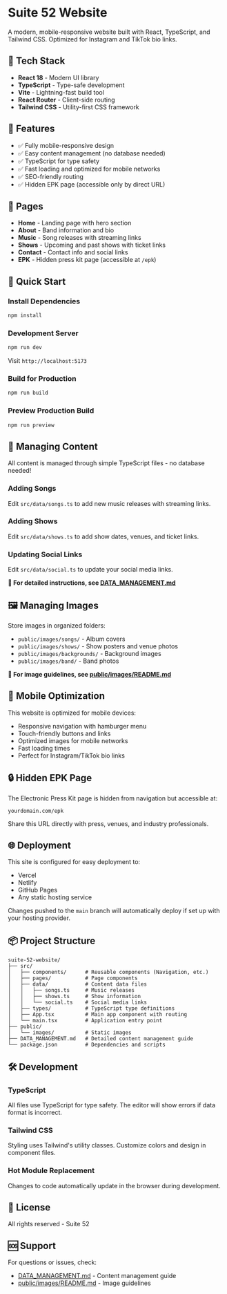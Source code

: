 # Suite 52 Website

A modern, mobile-responsive website built with React, TypeScript, and Tailwind CSS. Optimized for Instagram and TikTok bio links.

## 🚀 Tech Stack

- **React 18** - Modern UI library
- **TypeScript** - Type-safe development
- **Vite** - Lightning-fast build tool
- **React Router** - Client-side routing
- **Tailwind CSS** - Utility-first CSS framework

## 📱 Features

- ✅ Fully mobile-responsive design
- ✅ Easy content management (no database needed)
- ✅ TypeScript for type safety
- ✅ Fast loading and optimized for mobile networks
- ✅ SEO-friendly routing
- ✅ Hidden EPK page (accessible only by direct URL)

## 🎯 Pages

- **Home** - Landing page with hero section
- **About** - Band information and bio
- **Music** - Song releases with streaming links
- **Shows** - Upcoming and past shows with ticket links
- **Contact** - Contact info and social links
- **EPK** - Hidden press kit page (accessible at `/epk`)

## 🏃 Quick Start

### Install Dependencies
```bash
npm install
```

### Development Server
```bash
npm run dev
```
Visit `http://localhost:5173`

### Build for Production
```bash
npm run build
```

### Preview Production Build
```bash
npm run preview
```

## 📝 Managing Content

All content is managed through simple TypeScript files - no database needed!

### Adding Songs
Edit `src/data/songs.ts` to add new music releases with streaming links.

### Adding Shows
Edit `src/data/shows.ts` to add show dates, venues, and ticket links.

### Updating Social Links
Edit `src/data/social.ts` to update your social media links.

**📖 For detailed instructions, see [DATA_MANAGEMENT.md](./DATA_MANAGEMENT.md)**

## 🖼️ Managing Images

Store images in organized folders:
- `public/images/songs/` - Album covers
- `public/images/shows/` - Show posters and venue photos
- `public/images/backgrounds/` - Background images
- `public/images/band/` - Band photos

**📖 For image guidelines, see [public/images/README.md](./public/images/README.md)**

## 📱 Mobile Optimization

This website is optimized for mobile devices:
- Responsive navigation with hamburger menu
- Touch-friendly buttons and links
- Optimized images for mobile networks
- Fast loading times
- Perfect for Instagram/TikTok bio links

## 🔒 Hidden EPK Page

The Electronic Press Kit page is hidden from navigation but accessible at:
```
yourdomain.com/epk
```

Share this URL directly with press, venues, and industry professionals.

## 🌐 Deployment

This site is configured for easy deployment to:
- Vercel
- Netlify
- GitHub Pages
- Any static hosting service

Changes pushed to the `main` branch will automatically deploy if set up with your hosting provider.

## 📦 Project Structure

```
suite-52-website/
├── src/
│   ├── components/      # Reusable components (Navigation, etc.)
│   ├── pages/           # Page components
│   ├── data/            # Content data files
│   │   ├── songs.ts     # Music releases
│   │   ├── shows.ts     # Show information
│   │   └── social.ts    # Social media links
│   ├── types/           # TypeScript type definitions
│   ├── App.tsx          # Main app component with routing
│   └── main.tsx         # Application entry point
├── public/
│   └── images/          # Static images
├── DATA_MANAGEMENT.md   # Detailed content management guide
└── package.json         # Dependencies and scripts
```

## 🛠️ Development

### TypeScript
All files use TypeScript for type safety. The editor will show errors if data format is incorrect.

### Tailwind CSS
Styling uses Tailwind's utility classes. Customize colors and design in component files.

### Hot Module Replacement
Changes to code automatically update in the browser during development.

## 📄 License

All rights reserved - Suite 52

## 🆘 Support

For questions or issues, check:
- [DATA_MANAGEMENT.md](./DATA_MANAGEMENT.md) - Content management guide
- [public/images/README.md](./public/images/README.md) - Image guidelines
